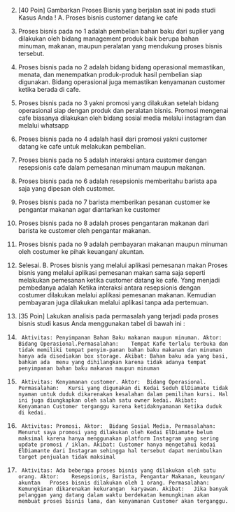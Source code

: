2. [40 Poin] Gambarkan Proses Bisnis yang berjalan saat ini pada studi Kasus Anda ! 
A. Proses bisnis customer datang ke cafe
1.	Proses bisnis pada no 1 adalah pembelian bahan baku dari suplier yang dilakukan oleh bidang management produk baik berupa bahan minuman, makanan, maupun peralatan yang mendukung proses bisnis tersebut. 
2.	Proses bisnis pada no 2 adalah bidang bidang operasional memastikan, menata, dan  menempatkan produk-produk hasil pembelian siap digunakan. Bidang operasional juga memastikan kenyamanan customer ketika berada di cafe.
3.	Proses bisnis pada no 3 yakni promosi yang dilakukan setelah bidang operasional siap dengan produk dan peralatan bisnis. Promosi mengenai cafe biasanya dilakukan oleh bidang sosial media melalui instagram dan melalui whatsapp
4.	Proses bisnis pada no 4 adalah hasil dari promosi yakni customer datang ke cafe untuk melakukan pembelian.
5.	Proses bisnis pada no 5 adalah interaksi antara customer dengan resepsionis cafe dalam pemesanan minumam maupun makanan.
6.	Proses bisnis pada no 6 adalah resepsionis memberitahu barista apa saja yang dipesan oleh customer.
7.	Proses bisnis pada no 7 barista memberikan pesanan customer ke pengantar makanan agar diantarkan ke customer
8.	Proses bisnis pada no 8 adalah proses pengantaran makanan dari barista ke customer oleh pengantar makanan.
9.	Proses bisnis pada no 9 adalah pembayaran makanan maupun minuman oleh costumer ke pihak keuangan/ akuntan.
10.	Selesai.
B. Proses bisnis yang melalui aplikasi pemesanan makan
Proses bisnis yang melalui aplikasi pemesanan makan sama saja seperti melakukan pemesanan ketika customer datang ke café. Yang menjadi pembedanya adalah Ketika interaksi antara resepsionis dengan costumer dilakukan melalui aplikasi pemesanan makanan. Kemudian pembayaran juga dilakukan melalui aplikasi tanpa ada pertemuan.


3. [35 Poin] Lakukan analisis pada permasalah yang terjadi pada proses bisnis studi kasus  Anda menggunakan tabel di bawah ini :
1.		Aktivitas: Penyimpanan Bahan Baku makanan maupun minuman. Aktor:	Bidang Operasional.Permasalahan:	Tempat Kafe terlalu terbuka dan tidak memiliki tempat penyim-panan bahan baku makanan dan minuman hanya ada disediakan box storage. Akibat:	Bahan baku ada yang basi, bahkan ada  menu yang dihilangkan karena tidak adanya tempat penyimpanan bahan baku makanan maupun minuman
2.		Aktivitas: Kenyamanan customer. Aktor:	Bidang Operasional. Permasalahan:	Kursi yang digunakan di Kedai Seduh ElDiamate tidak nyaman untuk duduk dikarenakan kesalahan dalam pemilihan kursi. Hal ini juga diungkapkan oleh salah satu owner kedai. Akibat:	Kenyamanan Customer terganggu karena ketidaknyamanan Ketika duduk di kedai.
3.		Aktivitas: Promosi. Aktor:	Bidang Sosial Media. Permasalahan:	Menurut saya promosi yang dilakukan oleh Kedai ElDiamate belum maksimal karena hanya menggunakan platform Instagram yang sering update promosi / iklan. Akibat:	Customer hanya mengetahui kedai ElDiamante dari Instagram sehingga hal tersebut dapat menimbulkan target penjualan tidak maksimal
4.		Aktivitas: Ada beberapa proses bisnis yang dilakukan oleh satu orang. Aktor:	Resepsionis, Barista, Pengantar Makanan, keungan/ akuntan	Proses bisnis dilakukan oleh 1 orang. Permasalahan: Kemungkinan dikarenakan kekurangan  karyawan. Akibat: 	Jika banyak pelanggan yang datang dalam waktu berdekatan kemungkinan akan membuat proses bisnis lama, dan kenyamanan Customer akan terganggu. 

